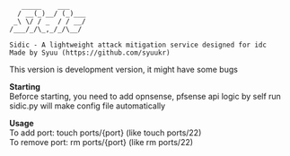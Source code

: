 ```
   _____    ___
  / __(_)__/ (_)___
 _\ \/ / _  / / __/
/___/_/\_,_/_/\__/

Sidic - A lightweight attack mitigation service designed for idc
Made by Syuu (https://github.com/syuukr)
```

This version is development version, it might have some bugs

**Starting**</br>
Beforce starting, you need to add opnsense, pfsense api logic by self
run sidic.py will make config file automatically 

**Usage**</br>
To add port: touch ports/{port} (like touch ports/22)</br>
To remove port: rm ports/{port} (like rm ports/22)
